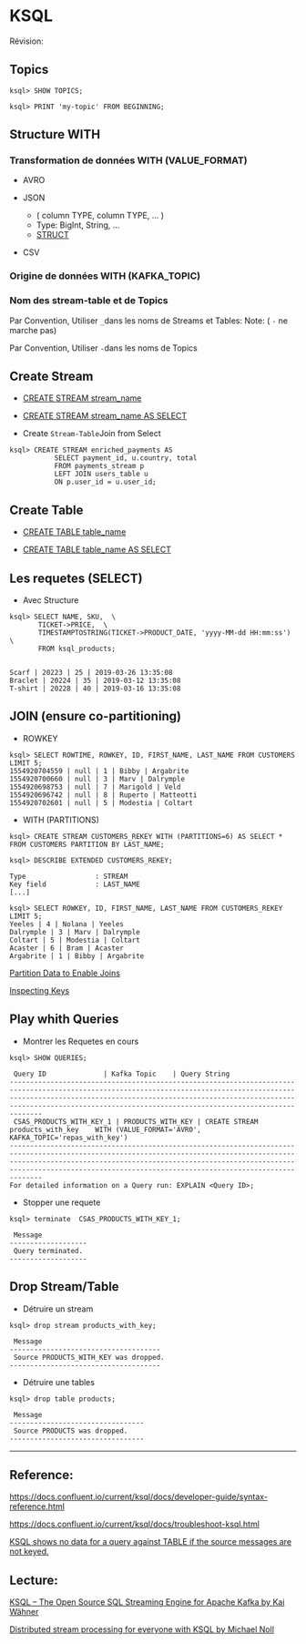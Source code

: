 
# KSQL



Révision:


## Topics

```
ksql> SHOW TOPICS;
```

```
ksql> PRINT 'my-topic' FROM BEGINNING;
```

## Structure WITH

### Transformation de données WITH (VALUE_FORMAT)

- AVRO

- JSON
    * ( column TYPE, column TYPE, ... )
    * Type: BigInt, String, ...
    * [STRUCT](https://docs.confluent.io/current/ksql/docs/developer-guide/query-with-structured-data.html)

- CSV

### Origine de données WITH (KAFKA_TOPIC)


### Nom des stream-table et de Topics

Par Convention, Utiliser `_`dans les noms de Streams et Tables: Note: ( `-` ne marche pas)

Par Convention, Utiliser `-`dans les noms de Topics


## Create Stream


* [CREATE STREAM stream_name](https://docs.confluent.io/current/ksql/docs/developer-guide/syntax-reference.html#create-stream)

* [CREATE STREAM stream_name AS SELECT](https://docs.confluent.io/current/ksql/docs/developer-guide/syntax-reference.html#create-stream-as-select)

* Create `Stream-Table`Join from Select

```
ksql> CREATE STREAM enriched_payments AS
           SELECT payment_id, u.country, total
           FROM payments_stream p
           LEFT JOIN users_table u
           ON p.user_id = u.user_id;
```

## Create Table

* [CREATE TABLE table_name](https://docs.confluent.io/current/ksql/docs/developer-guide/syntax-reference.html#create-table)

* [CREATE TABLE table_name AS SELECT](https://docs.confluent.io/current/ksql/docs/developer-guide/syntax-reference.html#create-table-as-select)


## Les requetes (SELECT)


* Avec Structure

```
ksql> SELECT NAME, SKU,  \
       TICKET->PRICE,  \
       TIMESTAMPTOSTRING(TICKET->PRODUCT_DATE, 'yyyy-MM-dd HH:mm:ss')   \
       FROM ksql_products;


Scarf | 20223 | 25 | 2019-03-26 13:35:08
Braclet | 20224 | 35 | 2019-03-12 13:35:08
T-shirt | 20228 | 40 | 2019-03-16 13:35:08
```


## JOIN (ensure co-partitioning)

* ROWKEY

```
ksql> SELECT ROWTIME, ROWKEY, ID, FIRST_NAME, LAST_NAME FROM CUSTOMERS LIMIT 5;
1554920704559 | null | 1 | Bibby | Argabrite
1554920700660 | null | 3 | Marv | Dalrymple
1554920698753 | null | 7 | Marigold | Veld
1554920696742 | null | 8 | Ruperto | Matteotti
1554920702601 | null | 5 | Modestia | Coltart
```

* WITH (PARTITIONS)

```
ksql> CREATE STREAM CUSTOMERS_REKEY WITH (PARTITIONS=6) AS SELECT * FROM CUSTOMERS PARTITION BY LAST_NAME;
```


```
ksql> DESCRIBE EXTENDED CUSTOMERS_REKEY;

Type                 : STREAM
Key field            : LAST_NAME
[...]
```

```
ksql> SELECT ROWKEY, ID, FIRST_NAME, LAST_NAME FROM CUSTOMERS_REKEY LIMIT 5;
Yeeles | 4 | Nolana | Yeeles
Dalrymple | 3 | Marv | Dalrymple
Coltart | 5 | Modestia | Coltart
Acaster | 6 | Bram | Acaster
Argabrite | 1 | Bibby | Argabrite
```


[Partition Data to Enable Joins](https://docs.confluent.io/current/ksql/docs/developer-guide/partition-data.html)

[Inspecting Keys](https://www.confluent.io/stream-processing-cookbook/ksql-recipes/inspecting-changing-topic-keys)



## Play whith Queries

* Montrer les Requetes en cours

```
ksql> SHOW QUERIES;

 Query ID              | Kafka Topic    | Query String                                                                                                                                                                                                                                          
------------------------------------------------------------------------------------------------------------------------------------------------------------------------------------------------------------------------------------------------------------------------------------------------
 CSAS_PRODUCTS_WITH_KEY_1 | PRODUCTS_WITH_KEY | CREATE STREAM products_with_key    WITH (VALUE_FORMAT='AVRO',     KAFKA_TOPIC='repas_with_key') 
------------------------------------------------------------------------------------------------------------------------------------------------------------------------------------------------------------------------------------------------------------------------------------------------
For detailed information on a Query run: EXPLAIN <Query ID>;
```

* Stopper une requete

```
ksql> terminate  CSAS_PRODUCTS_WITH_KEY_1;

 Message           
-------------------
 Query terminated. 
-------------------
```

## Drop Stream/Table

* Détruire un stream

```
ksql> drop stream products_with_key;

 Message                             
-------------------------------------
 Source PRODUCTS_WITH_KEY was dropped.  
-------------------------------------
```

* Détruire une tables

```
ksql> drop table products;

 Message                         
---------------------------------
 Source PRODUCTS was dropped.  
---------------------------------
```

---


## Reference:

https://docs.confluent.io/current/ksql/docs/developer-guide/syntax-reference.html

https://docs.confluent.io/current/ksql/docs/troubleshoot-ksql.html

[KSQL shows no data for a query against TABLE if the source messages are not keyed.](https://github.com/confluentinc/ksql/issues/1405)



## Lecture:


[KSQL – The Open Source SQL Streaming Engine for Apache Kafka by Kai Wähner](https://www.youtube.com/watch?v=nA-ZKsXNJCQ)

[Distributed stream processing for everyone with KSQL by Michael Noll](./big_data_fast_data_easy_data_-_distributed_stream_processing_for_everyone_with_ksql_-_michael_noll_-_berlin_buzzwords_2018.pdf)
